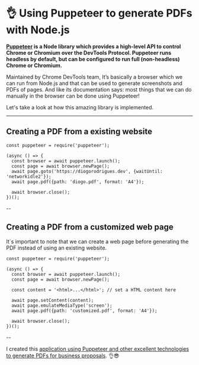 # 👌 Using Puppeteer to generate PDFs with Node.js

__[Puppeteer](https://github.com/puppeteer/puppeteer) is a Node library which provides a high-level API to control Chrome or Chromium over the DevTools Protocol. Puppeteer runs headless by default, but can be configured to run full (non-headless) Chrome or Chromium.__

Maintained by Chrome DevTools team, It’s basically a browser which we can run from Node.js and that can be used to generate screenshots and PDFs of pages. And like its documentation says: most things that we can do manually in the browser can be done using Puppeteer!

Let's take a look at how this amazing library is implemented.

---

## Creating a PDF from a existing website

```
const puppeteer = require('puppeteer');

(async () => {
  const browser = await puppeteer.launch();
  const page = await browser.newPage();
  await page.goto('https://diogorodrigues.dev', {waitUntil: 'networkidle2'});
  await page.pdf({path: 'diogo.pdf', format: 'A4'});

  await browser.close();
})();
```

-- 

## Creating a PDF from a customized web page

It´s important to note that we can create a web page before generating the PDF instead of using an existing website.

```
const puppeteer = require('puppeteer');

(async () => {
  const browser = await puppeteer.launch();
  const page = await browser.newPage();

  const content = '<html>...</html>'; // set a HTML content here

  await page.setContent(content);
  await page.emulateMediaType('screen');
  await page.pdf({path: 'customized.pdf', format: 'A4'});

  await browser.close();
})();
```

-- 

I created this [application using Puppeteer and other excellent technologies to generate PDFs for business proposals](https://github.com/diogorodrigues/pdf-generator-nodejs-puppeteer). 👌😎
